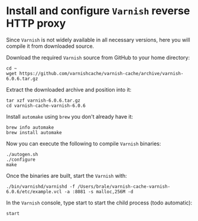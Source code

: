 # Install and configure `Varnish` reverse HTTP proxy

Since `Varnish` is not widely available in all necessary versions, here you will
compile it from downloaded source.

Download the required `Varnish` source from GitHub to your home directory:

```console
cd ~
wget https://github.com/varnishcache/varnish-cache/archive/varnish-6.0.6.tar.gz
```

Extract the downloaded archive and position into it:

```console
tar xzf varnish-6.0.6.tar.gz
cd varnish-cache-varnish-6.0.6
```

Install `automake` using `brew` you don't already have it:

```console
brew info automake
brew install automake
```

Now you can execute the following to compile `Varnish` binaries:

```console
./autogen.sh
./configure
make
```

Once the binaries are built, start the `Varnish` with:

```console
./bin/varnishd/varnishd -f /Users/brale/varnish-cache-varnish-6.0.6/etc/example.vcl -a :8081 -s malloc,256M -d
```

In the `Varnish` console, type start to start the child process (todo automatic):

```shell script
start
```
